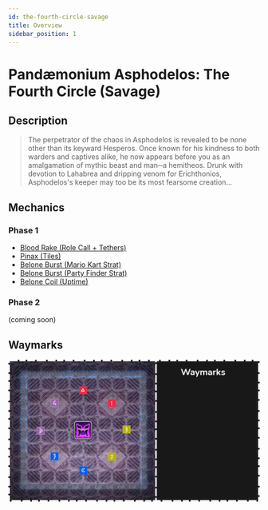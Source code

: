 ```yaml
---
id: the-fourth-circle-savage
title: Overview
sidebar_position: 1
---
```

# Pandæmonium Asphodelos: The Fourth Circle (Savage)

## Description
>The perpetrator of the chaos in Asphodelos is revealed to be none other than its keyward Hesperos. Once known for his kindness to both warders and captives alike, he now appears before you as an amalgamation of mythic beast and man─a hemitheos. Drunk with devotion to Lahabrea and dripping venom for Erichthonios, Asphodelos's keeper may too be its most fearsome creation... 

## Mechanics
### Phase 1
- [Blood Rake (Role Call + Tethers)](./blood-rake.md)
- [Pinax (Tiles)](./pinax.md)
- [Belone Burst (Mario Kart Strat)](./belone-burst.md)
- [Belone Burst (Party Finder Strat)](./belone-burst-pf.md)
- [Belone Coil (Uptime)](./belone-coil.md)

### Phase 2
(coming soon)


## Waymarks
![Waymarks](/img/pandaemonium-asphodelos/the-fourth-circle/waymarks.webp)